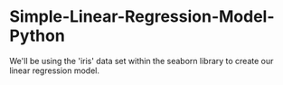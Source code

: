# Simple-Linear-Regression-Model-Python

We'll be using the 'iris' data set within the seaborn library to create our linear regression model.
